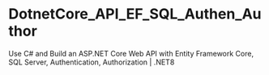 # DotnetCore_API_EF_SQL_Authen_Author
Use C# and Build an ASP.NET Core Web API with Entity Framework Core, SQL Server, Authentication, Authorization | .NET8
